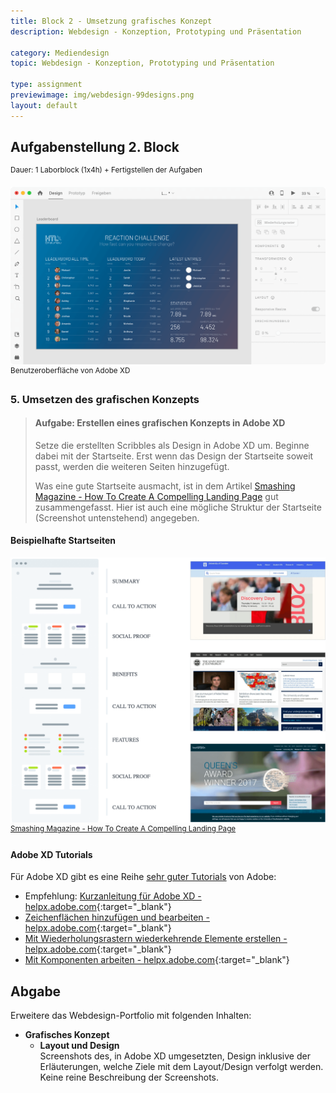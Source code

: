 ```yaml
---
title: Block 2 - Umsetzung grafisches Konzept
description: Webdesign - Konzeption, Prototyping und Präsentation

category: Mediendesign
topic: Webdesign - Konzeption, Prototyping und Präsentation

type: assignment
previewimage: img/webdesign-99designs.png
layout: default
---
```

## Aufgabenstellung 2. Block
<sup>Dauer: 1 Laborblock (1x4h) + Fertigstellen der Aufgaben</sup>

![img.png](img/adobe-xd.png)
<sup>Benutzeroberfläche von Adobe XD</sup>

### 5. Umsetzen des grafischen Konzepts



> #### Aufgabe: Erstellen eines grafischen Konzepts in Adobe XD
> Setze die erstellten Scribbles als Design in Adobe XD um. Beginne dabei mit der Startseite. Erst wenn das Design der Startseite soweit passt, werden die weiteren Seiten hinzugefügt.
> 
> Was eine gute Startseite ausmacht, ist in dem Artikel [Smashing Magazine - How To Create A Compelling Landing Page](https://www.smashingmagazine.com/2020/04/landing-page-design/) gut zusammengefasst. Hier ist auch eine mögliche Struktur der Startseite (Screenshot untenstehend) angegeben.


 
#### Beispielhafte Startseiten
![img.png](img/landing-page-design.png)
<sup>[Smashing Magazine - How To Create A Compelling Landing Page](https://www.smashingmagazine.com/2020/04/landing-page-design/)</sup>

#### Adobe XD Tutorials

Für Adobe XD gibt es eine Reihe [sehr guter Tutorials](https://helpx.adobe.com/at/xd/tutorials.html) von Adobe:

* Empfehlung: [Kurzanleitung für Adobe XD - helpx.adobe.com](https://helpx.adobe.com/at/xd/how-to/make-prototype.html){:target="_blank"}
* [Zeichenflächen hinzufügen und bearbeiten - helpx.adobe.com](https://helpx.adobe.com/at/xd/how-to/add-and-edit-artboards.html){:target="_blank"}
* [Mit Wiederholungsrastern wiederkehrende Elemente erstellen - helpx.adobe.com](https://helpx.adobe.com/at/xd/how-to/repeating-elements.html){:target="_blank"}
* [Mit Komponenten arbeiten - helpx.adobe.com](https://helpx.adobe.com/at/xd/how-to/consistent-design-components.html){:target="_blank"}


## Abgabe
Erweitere das Webdesign-Portfolio mit folgenden Inhalten:

- **Grafisches Konzept**<br>
   - **Layout und Design**<br>Screenshots des, in Adobe XD umgesetzten, Design inklusive der Erläuterungen, welche Ziele mit dem Layout/Design verfolgt werden. Keine reine Beschreibung der Screenshots.

